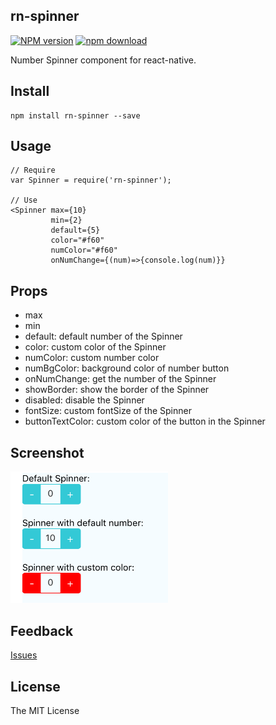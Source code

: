 rn-spinner
---

[![NPM version][npm-image]][npm-url]
[![npm download][download-image]][download-url]

[npm-image]: http://img.shields.io/npm/v/rn-spinner.svg?style=flat-square
[npm-url]: http://npmjs.org/package/rn-spinner
[download-image]: https://img.shields.io/npm/dm/rn-spinner.svg?style=flat-square
[download-url]: https://npmjs.org/package/rn-spinner

Number Spinner component for react-native.

## Install

```
npm install rn-spinner --save
```

## Usage

```
// Require
var Spinner = require('rn-spinner');

// Use
<Spinner max={10}
         min={2}
         default={5}
         color="#f60"
         numColor="#f60"
         onNumChange={(num)=>{console.log(num)}}
```

## Props

- max
- min
- default: default number of the Spinner
- color: custom color of the Spinner
- numColor: custom number color
- numBgColor: background color of number button
- onNumChange: get the number of the Spinner
- showBorder: show the border of the Spinner
- disabled: disable the Spinner
- fontSize: custom fontSize of the Spinner
- buttonTextColor: custom color of the button in the Spinner

## Screenshot

<img width="50%" src="example.png" />

## Feedback

[Issues](https://github.com/RNComponents/rn-spinner/issues)

## License

The MIT License
